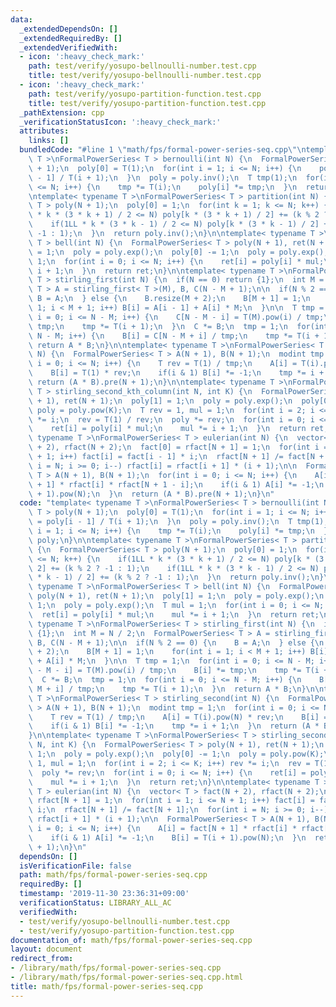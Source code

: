 ```yaml
---
data:
  _extendedDependsOn: []
  _extendedRequiredBy: []
  _extendedVerifiedWith:
  - icon: ':heavy_check_mark:'
    path: test/verify/yosupo-bellnoulli-number.test.cpp
    title: test/verify/yosupo-bellnoulli-number.test.cpp
  - icon: ':heavy_check_mark:'
    path: test/verify/yosupo-partition-function.test.cpp
    title: test/verify/yosupo-partition-function.test.cpp
  _pathExtension: cpp
  _verificationStatusIcon: ':heavy_check_mark:'
  attributes:
    links: []
  bundledCode: "#line 1 \"math/fps/formal-power-series-seq.cpp\"\ntemplate< typename\
    \ T >\nFormalPowerSeries< T > bernoulli(int N) {\n  FormalPowerSeries< T > poly(N\
    \ + 1);\n  poly[0] = T(1);\n  for(int i = 1; i <= N; i++) {\n    poly[i] = poly[i\
    \ - 1] / T(i + 1);\n  }\n  poly = poly.inv();\n  T tmp(1);\n  for(int i = 1; i\
    \ <= N; i++) {\n    tmp *= T(i);\n    poly[i] *= tmp;\n  }\n  return poly;\n}\n\
    \ntemplate< typename T >\nFormalPowerSeries< T > partition(int N) {\n  FormalPowerSeries<\
    \ T > poly(N + 1);\n  poly[0] = 1;\n  for(int k = 1; k <= N; k++) {\n    if(1LL\
    \ * k * (3 * k + 1) / 2 <= N) poly[k * (3 * k + 1) / 2] += (k % 2 ? -1 : 1);\n\
    \    if(1LL * k * (3 * k - 1) / 2 <= N) poly[k * (3 * k - 1) / 2] += (k % 2 ?\
    \ -1 : 1);\n  }\n  return poly.inv();\n}\n\ntemplate< typename T >\nFormalPowerSeries<\
    \ T > bell(int N) {\n  FormalPowerSeries< T > poly(N + 1), ret(N + 1);\n  poly[1]\
    \ = 1;\n  poly = poly.exp();\n  poly[0] -= 1;\n  poly = poly.exp();\n  T mul =\
    \ 1;\n  for(int i = 0; i <= N; i++) {\n    ret[i] = poly[i] * mul;\n    mul *=\
    \ i + 1;\n  }\n  return ret;\n}\n\ntemplate< typename T >\nFormalPowerSeries<\
    \ T > stirling_first(int N) {\n  if(N == 0) return {1};\n  int M = N / 2;\n  FormalPowerSeries<\
    \ T > A = stirling_first< T >(M), B, C(N - M + 1);\n\n  if(N % 2 == 0) {\n   \
    \ B = A;\n  } else {\n    B.resize(M + 2);\n    B[M + 1] = 1;\n    for(int i =\
    \ 1; i < M + 1; i++) B[i] = A[i - 1] + A[i] * M;\n  }\n\n  T tmp = 1;\n  for(int\
    \ i = 0; i <= N - M; i++) {\n    C[N - M - i] = T(M).pow(i) / tmp;\n    B[i] *=\
    \ tmp;\n    tmp *= T(i + 1);\n  }\n  C *= B;\n  tmp = 1;\n  for(int i = 0; i <=\
    \ N - M; i++) {\n    B[i] = C[N - M + i] / tmp;\n    tmp *= T(i + 1);\n  }\n \
    \ return A * B;\n}\n\ntemplate< typename T >\nFormalPowerSeries< T > stirling_second(int\
    \ N) {\n  FormalPowerSeries< T > A(N + 1), B(N + 1);\n  modint tmp = 1;\n  for(int\
    \ i = 0; i <= N; i++) {\n    T rev = T(1) / tmp;\n    A[i] = T(i).pow(N) * rev;\n\
    \    B[i] = T(1) * rev;\n    if(i & 1) B[i] *= -1;\n    tmp *= i + 1;\n  }\n \
    \ return (A * B).pre(N + 1);\n}\n\ntemplate< typename T >\nFormalPowerSeries<\
    \ T > stirling_second_kth_column(int N, int K) {\n  FormalPowerSeries< T > poly(N\
    \ + 1), ret(N + 1);\n  poly[1] = 1;\n  poly = poly.exp();\n  poly[0] -= 1;\n \
    \ poly = poly.pow(K);\n  T rev = 1, mul = 1;\n  for(int i = 2; i <= K; i++) rev\
    \ *= i;\n  rev = T(1) / rev;\n  poly *= rev;\n  for(int i = 0; i <= N; i++) {\n\
    \    ret[i] = poly[i] * mul;\n    mul *= i + 1;\n  }\n  return ret;\n}\n\ntemplate<\
    \ typename T >\nFormalPowerSeries< T > eulerian(int N) {\n  vector< T > fact(N\
    \ + 2), rfact(N + 2);\n  fact[0] = rfact[N + 1] = 1;\n  for(int i = 1; i <= N\
    \ + 1; i++) fact[i] = fact[i - 1] * i;\n  rfact[N + 1] /= fact[N + 1];\n  for(int\
    \ i = N; i >= 0; i--) rfact[i] = rfact[i + 1] * (i + 1);\n\n  FormalPowerSeries<\
    \ T > A(N + 1), B(N + 1);\n  for(int i = 0; i <= N; i++) {\n    A[i] = fact[N\
    \ + 1] * rfact[i] * rfact[N + 1 - i];\n    if(i & 1) A[i] *= -1;\n    B[i] = T(i\
    \ + 1).pow(N);\n  }\n  return (A * B).pre(N + 1);\n}\n"
  code: "template< typename T >\nFormalPowerSeries< T > bernoulli(int N) {\n  FormalPowerSeries<\
    \ T > poly(N + 1);\n  poly[0] = T(1);\n  for(int i = 1; i <= N; i++) {\n    poly[i]\
    \ = poly[i - 1] / T(i + 1);\n  }\n  poly = poly.inv();\n  T tmp(1);\n  for(int\
    \ i = 1; i <= N; i++) {\n    tmp *= T(i);\n    poly[i] *= tmp;\n  }\n  return\
    \ poly;\n}\n\ntemplate< typename T >\nFormalPowerSeries< T > partition(int N)\
    \ {\n  FormalPowerSeries< T > poly(N + 1);\n  poly[0] = 1;\n  for(int k = 1; k\
    \ <= N; k++) {\n    if(1LL * k * (3 * k + 1) / 2 <= N) poly[k * (3 * k + 1) /\
    \ 2] += (k % 2 ? -1 : 1);\n    if(1LL * k * (3 * k - 1) / 2 <= N) poly[k * (3\
    \ * k - 1) / 2] += (k % 2 ? -1 : 1);\n  }\n  return poly.inv();\n}\n\ntemplate<\
    \ typename T >\nFormalPowerSeries< T > bell(int N) {\n  FormalPowerSeries< T >\
    \ poly(N + 1), ret(N + 1);\n  poly[1] = 1;\n  poly = poly.exp();\n  poly[0] -=\
    \ 1;\n  poly = poly.exp();\n  T mul = 1;\n  for(int i = 0; i <= N; i++) {\n  \
    \  ret[i] = poly[i] * mul;\n    mul *= i + 1;\n  }\n  return ret;\n}\n\ntemplate<\
    \ typename T >\nFormalPowerSeries< T > stirling_first(int N) {\n  if(N == 0) return\
    \ {1};\n  int M = N / 2;\n  FormalPowerSeries< T > A = stirling_first< T >(M),\
    \ B, C(N - M + 1);\n\n  if(N % 2 == 0) {\n    B = A;\n  } else {\n    B.resize(M\
    \ + 2);\n    B[M + 1] = 1;\n    for(int i = 1; i < M + 1; i++) B[i] = A[i - 1]\
    \ + A[i] * M;\n  }\n\n  T tmp = 1;\n  for(int i = 0; i <= N - M; i++) {\n    C[N\
    \ - M - i] = T(M).pow(i) / tmp;\n    B[i] *= tmp;\n    tmp *= T(i + 1);\n  }\n\
    \  C *= B;\n  tmp = 1;\n  for(int i = 0; i <= N - M; i++) {\n    B[i] = C[N -\
    \ M + i] / tmp;\n    tmp *= T(i + 1);\n  }\n  return A * B;\n}\n\ntemplate< typename\
    \ T >\nFormalPowerSeries< T > stirling_second(int N) {\n  FormalPowerSeries< T\
    \ > A(N + 1), B(N + 1);\n  modint tmp = 1;\n  for(int i = 0; i <= N; i++) {\n\
    \    T rev = T(1) / tmp;\n    A[i] = T(i).pow(N) * rev;\n    B[i] = T(1) * rev;\n\
    \    if(i & 1) B[i] *= -1;\n    tmp *= i + 1;\n  }\n  return (A * B).pre(N + 1);\n\
    }\n\ntemplate< typename T >\nFormalPowerSeries< T > stirling_second_kth_column(int\
    \ N, int K) {\n  FormalPowerSeries< T > poly(N + 1), ret(N + 1);\n  poly[1] =\
    \ 1;\n  poly = poly.exp();\n  poly[0] -= 1;\n  poly = poly.pow(K);\n  T rev =\
    \ 1, mul = 1;\n  for(int i = 2; i <= K; i++) rev *= i;\n  rev = T(1) / rev;\n\
    \  poly *= rev;\n  for(int i = 0; i <= N; i++) {\n    ret[i] = poly[i] * mul;\n\
    \    mul *= i + 1;\n  }\n  return ret;\n}\n\ntemplate< typename T >\nFormalPowerSeries<\
    \ T > eulerian(int N) {\n  vector< T > fact(N + 2), rfact(N + 2);\n  fact[0] =\
    \ rfact[N + 1] = 1;\n  for(int i = 1; i <= N + 1; i++) fact[i] = fact[i - 1] *\
    \ i;\n  rfact[N + 1] /= fact[N + 1];\n  for(int i = N; i >= 0; i--) rfact[i] =\
    \ rfact[i + 1] * (i + 1);\n\n  FormalPowerSeries< T > A(N + 1), B(N + 1);\n  for(int\
    \ i = 0; i <= N; i++) {\n    A[i] = fact[N + 1] * rfact[i] * rfact[N + 1 - i];\n\
    \    if(i & 1) A[i] *= -1;\n    B[i] = T(i + 1).pow(N);\n  }\n  return (A * B).pre(N\
    \ + 1);\n}\n"
  dependsOn: []
  isVerificationFile: false
  path: math/fps/formal-power-series-seq.cpp
  requiredBy: []
  timestamp: '2019-11-30 23:36:31+09:00'
  verificationStatus: LIBRARY_ALL_AC
  verifiedWith:
  - test/verify/yosupo-bellnoulli-number.test.cpp
  - test/verify/yosupo-partition-function.test.cpp
documentation_of: math/fps/formal-power-series-seq.cpp
layout: document
redirect_from:
- /library/math/fps/formal-power-series-seq.cpp
- /library/math/fps/formal-power-series-seq.cpp.html
title: math/fps/formal-power-series-seq.cpp
---
```

